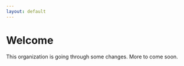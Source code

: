 ```yaml
---
layout: default
---
```


# Welcome

This organization is going through some changes. More to come soon.
